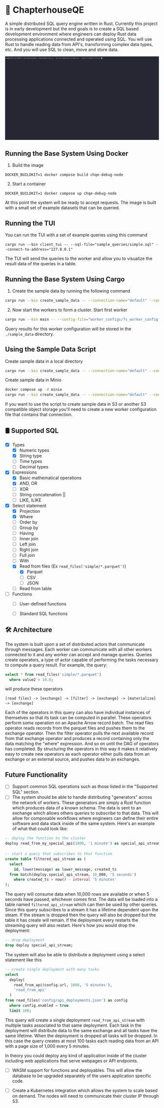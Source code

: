 # 📖 ChapterhouseQE
A simple distributed SQL query engine written in Rust. Currently this project
is in early development but the end goals is to create a SQL based development
environment where engineers can deploy Rust data processing applications connected
and operated using SQL. You will use Rust to handle reading data from API's, transforming
complex data types, etc. And you will use SQL to clean, move and store data.

![Query TUI](./imgs/query_tui_example.gif)


## Running the Base System Using Docker

1. Build the image
```
DOCKER_BUILDKIT=1 docker compose build chqe-debug-node
```

2. Start a container
```
DOCKER_BUILDKIT=1 docker compose up chqe-debug-node
```

At this point the system will be ready to accept requests. The image
is built with a small set of example datasets that can be queried.


## Running the TUI

You can run the TUI with a set of example queries using this command

```
cargo run --bin client_tui -- --sql-file="sample_queries/simple.sql" --connect-to-address="127.0.0.1"
```

The TUI will send the queries to the worker and allow you to visualize
the result data of the queries in a table.


## Running the Base System Using Cargo

1. Create the sample data by running the following command

  ```bash
cargo run --bin create_sample_data -- --connection-name="default" --config-file="worker_configs/fs_worker_config.json" --path-prefix="sample_data"
  ```

2. Now start the workers to form a cluster. Start first worker

  ```bash
cargo run --bin main -- --config-file="worker_configs/fs_worker_config.json"
  ```

Query results for this worker configuration will be stored in the `./sample_data` directory.


## Using the Sample Data Script

Create sample data in a local directory
```bash
cargo run --bin create_sample_data -- --connection-name="default" --config-file="worker_configs/fs_worker_config.json" --path-prefix="sample_data"
```

Create sample data in Minio
```bash
docker compose up -d minio
cargo run --bin create_sample_data -- --connection-name="default" --config-file="worker_configs/s3_worker_config.json" --path-prefix="sample_data"
```
If you want to use the script to create sample data in S3 or another S3 compatible
object storage you'll need to create a new worker configuration file that contains
that connection.


## 🛢️ Supported SQL

- [X] Types
  - [X] Numeric types
  - [X] String type
  - [ ] Time types
  - [ ] Decimal types
- [x] Expressions
  - [X] Basic mathematical operations
  - [X] AND, OR
  - [ ] XOR
  - [ ] String concatenation ||
  - [ ] LIKE, ILIKE
- [X] Select statement
  - [X] Projection
  - [X] Where
  - [ ] Order by
  - [ ] Group by
  - [ ] Having
  - [ ] Inner join
  - [ ] Left join
  - [ ] Right join
  - [ ] Full join
  - [ ] With 
  - [X] Read from files (Ex `read_files('simple/*.parquet')`)
    - [X] Parquet
    - [ ] CSV
    - [ ] JSON
  - [ ] Read from table
- [ ] Functions
  - [ ] User-defined functions
  - [ ] Standard SQL functions


## 🛠 Architecture

The system is built upon a set of distributed actors that communicate through
messages. Each worker can communicate with all other workers connected to it
and any worker can accept and manage queries. Queries create operators, a type of actor
capable of performing the tasks necessary to compute a query result. For example, the query:
```sql
select * from read_files('simple/*.parquet')
  where value2 > 10.0;
```

will produce these operators
```
[read files] -> [exchange] -> [filter] -> [exchange] -> [materialize] -> [exchange]
```

Each of the operators in this query can also have individual instances of themselves so that
its task can be computed in parallel. These operators perform some operation
on an Apache Arrow record batch. The read files operator reads records from the parquet
files and pushes them to the exchange operator. Then the filter operator pulls the next
available record from that exchange operator and produces a record containing only
the data matching the "where" expression. And so on until the DAG of operators has completed. By 
structuring the operators in this way it makes it relatively easy to create new operators
as each operator either pulls data from an exchange or an external source, and pushes
data to an exchanges.


## Future Functionality

- [ ] Support common SQL operations such as those listed in the "Supported SQL" section.
- [ ] The system should be able to handle distributing "generators" across the network of workers.
These generators are simply a Rust function which produces data of a known schema. The data is 
sent to an exchange which allows others queries to subscribe to that data. This will allow for composable workflows
where engineers can define their entire software and data stack inside of the same system. Here's an
example of what that could look like:

```sql
-- deploy the function to the cluster
deploy read_from_my_special_api(1000, '1 minute') as special_api_stream;

-- start a query that subscribes to that function
create table filtered_api_stream as (
  select 
    id, lower(message) as lower_message, created_ts 
  from batch(deploy.special_api_stream, 10_000, '5 seconds')
    where created_ts > now() - interval '5 minutes'
);
```

The query will consume data when 10,000 rows are available or when 5 seconds have passed, whichever comes first. 
The data will be loaded into a table named `filtered_api_stream` which can then be used by other queries. 
Since this query subscribes to a stream it has a lifetime dependent upon the steam. If the stream
is dropped then the query will also be dropped but the table it has create will remain. If the deployment
every restarts the streaming query will also restart. Here's how you would drop the deployment:

```sql
-- drop deployment
drop deploy special_api_stream;
```

The system will also be able to distribute a deployment using a select statement like this

```sql
-- create single deployment with many tasks
select
  deploy(
    read_from_api(config.url, 1000, '5 minutes'),
    'read_from_api'
  )
from read_files('config/api_deployments.json') as config
  where config.enabled = true
  limit 100;
```

This query will create a single deployment `read_from_api_stream` with multiple tasks associated to that same
deployment. Each task in the deployment will distribute data to the same exchange and all tasks have the same
lifetime. When the deployment is dropped all tasks will be dropped. In this case the query creates at most 100
tasks each reading data from an API with a page size of 1,000 every 5 minutes.

In theory you could deploy any kind of application inside of the cluster including web applications that 
serve webpages or API endpoints.

- [ ] WASM support for functions and deployables. This will allow the database to be upgraded separately 
  of the users application specific code.

- [ ] Create a Kubernetes integration which allows the system to scale based on demand. The nodes will need
to communicate their cluster IP through S3.





